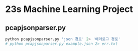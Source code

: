 # 23s Machine Learning Project

## pcapjsonparser.py

```bash
python pcapjsonparser.py 'json 경로' 2> '에러로그 경로'
# python pcapjsonparser.py example.json 2> err.txt
```